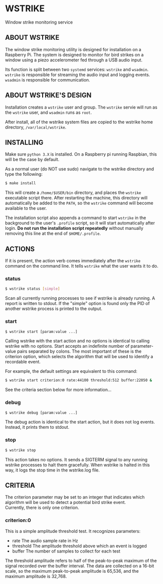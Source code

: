 # WSTRIKE

Window strike monitoring service

## ABOUT WSTRIKE
The window strike monitoring utility is designed for installation on a Raspberry Pi.  The system is designed to monitor for bird strikes on a window using a piezo accelerometer fed through a USB audio input.  

Its function is split between two `systemd` services: `wstrike` and `wsadmin`.  `wstrike` is responsible for streaming the audio input and logging events.  `wsadmin` is responsible for communication.


## ABOUT WSTRIKE'S DESIGN
Installation creates a `wstrike` user and group.  The `wstrike` servie will run as the `wstrike` user, and `wsadmin` runs as `root`.  

After install, all of the wstrike system files are copied to the wstrike home directory, `/var/local/wstrike`.  

## INSTALLING
Make sure `python 3.X` is installed.  On a Raspberry pi running Raspbian,
this will be the case by default.

As a normal user (do NOT use sudo) navigate to the wstrike directory and
type the following:
```bash
$ make install
```
This will create a `/home/$USER/bin` directory, and places the `wstrike` 
executable script there.  After restarting the machine, this directory
will automatically be added to the `PATH`, so the `wstrike` command 
will become available to the user.

The installation script also appends a command to start `wstrike` in the
background to the user's `.profile` script, so it will start 
automatically after login.  **Do not run the installation script 
repeatedly** without manually removing this line at the end of 
`$HOME/.profile`.

## ACTIONS 

If it is present, the action verb comes immediately after the `wstrike`
command on the command line.  It tells `wstrike` what the user wants it
to do.

### status 
```bash
$ wstrike status [simple] 
```

Scan all currently running processes to see if wstrike is already 
running. A report is written to stdout.  If the "simple" option is found
only the PID of another wstrike process is printed to the output.


### start 
```bash
$ wstrike start [param:value ...]
```

Calling wstrike with the start action and no options is identical to 
calling wstrike with no options.  Start accepts an indefinite number of
parameter-value pairs separated by colons.  The most important of these
is the criterion option, which selects the algorithm that will be used
to identify a recordable event.

For example, the default settings are equivalent to this command:
```bash
$ wstrike start criterion:0 rate:44100 threshold:512 buffer:22050 &
```
See the criteria section below for more information...


### debug 
```bash
$ wstrike debug [param:value ...]
```
The debug action is identical to the start action, but it does not log
events.  Instead, it prints them to stdout.


### stop 
```bash
$ wstrike stop
```
This action takes no options.  It sends a SIGTERM signal to any running
wstrike processes to halt them gracefully.  When wstrike is halted in 
this way, it logs the stop time in the wstrike.log file.


## CRITERIA 

The criterion parameter may be set to an integer that indicates which
algorithm will be used to detect a potential bird strike event.  
Currently, there is only one criterion. 


### criterion:0 
This is a simple amplitude threshold test.  It recognizes parameters:
- rate        The audio sample rate in Hz
- threshold   The amplitude threshold above which an event is logged
- buffer      The number of samples to collect for each test
    
The threshold amplitude refers to half of the peak-to-peak maximum of 
the signal recorded over the buffer interval.  The data are collected on
a 16-bit scale, so the maximum peak-to-peak amplitude is 65,536, and the
maximum amplitude is 32,768.
